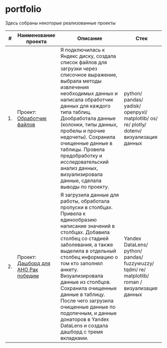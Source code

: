 # portfolio

Здесь собраны некоторые реализованные проекты

| #    | Наименование проекта                | Описание                                                     | Стек                                                         |
| ---- | ------------------------------------------------------------ | ------------------------------------------------------------ | ------------------------------------------------------------ |
| 1.   |  Проект: [Обработчик файлов](https://github.com/KantaevaDaria/portfolio/tree/main/%D0%9F%D1%80%D0%BE%D0%B5%D0%BA%D1%82%3A%20%D0%9E%D0%B1%D1%80%D0%B0%D0%B1%D0%BE%D1%82%D1%87%D0%B8%D0%BA%20%D1%84%D0%B0%D0%B9%D0%BB%D0%BE%D0%B2) | Я подключилась к Яндекс диску, создала список файлов для загрузки через списочное выражение, выбрала методы извлечения необходимых данных и написала обработчик данных для каждого типа таблиц. Дообработала данные (колонки, типы данных, пробелы и прочие недочеты). Сохранила очищенные данные в таблицы. Провела предобработку и исследовательский анализ данных, визуализировала данные, сделала выводы по проекту. | python/ pandas/ yadisk/ openpyxl/ matplotlib/ os/ re/ plotly/ dotenv/ визуализация данных       |
| 2.   |  Проект: [Дашборд для АНО Рак победим](https://github.com/KantaevaDaria/portfolio/tree/main/%D0%9F%D1%80%D0%BE%D0%B5%D0%BA%D1%82%3A%20%D0%94%D0%B0%D1%88%D0%B1%D0%BE%D1%80%D0%B4%20%D0%B4%D0%BB%D1%8F%20%D0%90%D0%9D%D0%9E%20%D0%A0%D0%B0%D0%BA%20%D0%BF%D0%BE%D0%B1%D0%B5%D0%B4%D0%B8%D0%BC) | Я загрузила данные для работы, обработала пропуски в столбцах. Привела к единообразию написание значений в столбцах. Добавила столбец со стадией заболевания, а также выделила в отдельный столбец информацию о том кто заполнял анкету. Визуализировала данные из столбцов. Сохранила очищенные данные в таблицу. После чего загрузила очищенные данные по подопечным, и данные донаторов в Yandex DataLens и создала дашборд с тремя вкладками. | Yandex DataLens/ python/ pandas/ fuzzywuzzy/ tqdm/ re/ matplotlib/ roman / визуализация данных       |
